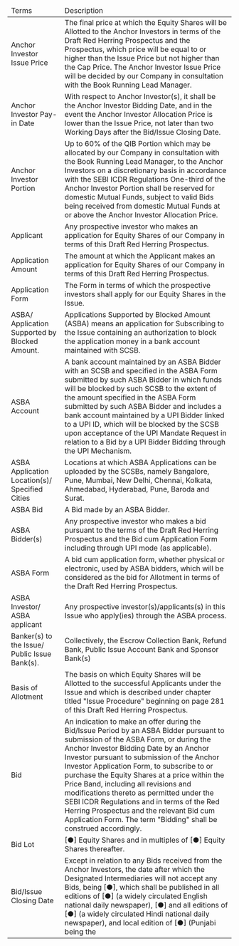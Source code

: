 <table><thead><tr><td>Terms</td><td>Description</td></tr></thead><tbody><tr><td>Anchor Investor Issue Price</td><td>The final price at which the Equity Shares will be Allotted to the Anchor Investors in terms of the Draft Red Herring Prospectus and the Prospectus, which price will be equal to or higher than the Issue Price but not higher than the Cap Price. The Anchor Investor Issue Price will be decided by our Company in consultation with the Book Running Lead Manager.</td></tr><tr><td>Anchor Investor Pay-in Date</td><td>With respect to Anchor Investor(s), it shall be the Anchor Investor Bidding Date, and in the event the Anchor Investor Allocation Price is lower than the Issue Price, not later than two Working Days after the Bid/Issue Closing Date.</td></tr><tr><td>Anchor Investor Portion</td><td>Up to 60% of the QIB Portion which may be allocated by our Company in consultation with the Book Running Lead Manager, to the Anchor Investors on a discretionary basis in accordance with the SEBI ICDR Regulations One-third of the Anchor Investor Portion shall be reserved for domestic Mutual Funds, subject to valid Bids being received from domestic Mutual Funds at or above the Anchor Investor Allocation Price.</td></tr><tr><td>Applicant</td><td>Any prospective investor who makes an application for Equity Shares of our Company in terms of this Draft Red Herring Prospectus.</td></tr><tr><td>Application Amount</td><td>The amount at which the Applicant makes an application for Equity Shares of our Company in terms of this Draft Red Herring Prospectus.</td></tr><tr><td>Application Form</td><td>The Form in terms of which the prospective investors shall apply for our Equity Shares in the Issue.</td></tr><tr><td>ASBA/ Application Supported by Blocked Amount.</td><td>Applications Supported by Blocked Amount (ASBA) means an application for Subscribing to the Issue containing an authorization to block the application money in a bank account maintained with SCSB.</td></tr><tr><td>ASBA Account</td><td>A bank account maintained by an ASBA Bidder with an SCSB and specified in the ASBA Form submitted by such ASBA Bidder in which funds will be blocked by such SCSB to the extent of the amount specified in the ASBA Form submitted by such ASBA Bidder and includes a bank account maintained by a UPI Bidder linked to a UPI ID, which will be blocked by the SCSB upon acceptance of the UPI Mandate Request in relation to a Bid by a UPI Bidder Bidding through the UPI Mechanism.</td></tr><tr><td>ASBA Application Location(s)/ Specified Cities</td><td>Locations at which ASBA Applications can be uploaded by the SCSBs, namely Bangalore, Pune, Mumbai, New Delhi, Chennai, Kolkata, Ahmedabad, Hyderabad, Pune, Baroda and Surat.</td></tr><tr><td>ASBA Bid</td><td>A Bid made by an ASBA Bidder.</td></tr><tr><td>ASBA Bidder(s)</td><td>Any prospective investor who makes a bid pursuant to the terms of the Draft Red Herring Prospectus and the Bid cum Application Form including through UPI mode (as applicable).</td></tr><tr><td>ASBA Form</td><td>A bid cum application form, whether physical or electronic, used by ASBA bidders, which will be considered as the bid for Allotment in terms of the Draft Red Herring Prospectus.</td></tr><tr><td>ASBA Investor/ ASBA applicant</td><td>Any prospective investor(s)/applicants(s) in this Issue who apply(ies) through the ASBA process.</td></tr><tr><td>Banker(s) to the Issue/ Public Issue Bank(s).</td><td>Collectively, the Escrow Collection Bank, Refund Bank, Public Issue Account Bank and Sponsor Bank(s)</td></tr><tr><td>Basis of Allotment</td><td>The basis on which Equity Shares will be Allotted to the successful Applicants under the Issue and which is described under chapter titled "Issue Procedure" beginning on page 281 of this Draft Red Herring Prospectus.</td></tr><tr><td>Bid</td><td>An indication to make an offer during the Bid/Issue Period by an ASBA Bidder pursuant to submission of the ASBA Form, or during the Anchor Investor Bidding Date by an Anchor Investor pursuant to submission of the Anchor Investor Application Form, to subscribe to or purchase the Equity Shares at a price within the Price Band, including all revisions and modifications thereto as permitted under the SEBI ICDR Regulations and in terms of the Red Herring Prospectus and the relevant Bid cum Application Form. The term "Bidding" shall be construed accordingly.</td></tr><tr><td>Bid Lot</td><td>[●] Equity Shares and in multiples of [●] Equity Shares thereafter.</td></tr><tr><td>Bid/Issue Closing Date</td><td>Except in relation to any Bids received from the Anchor Investors, the date after which the Designated Intermediaries will not accept any Bids, being [●], which shall be published in all editions of [●] (a widely circulated English national daily newspaper), [●] and all editions of [●] (a widely circulated Hindi national daily newspaper), and local edition of [●] (Punjabi being the</td></tr></tbody></table>
